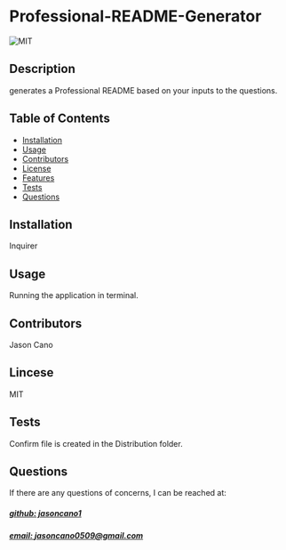 
# Professional-README-Generator
![MIT](https://img.shields.io/badge/Lincense-MIT-blue)

## Description
generates a Professional README based on your inputs to the questions.

## Table of Contents
- [Installation](#installation)
- [Usage](#usage)
- [Contributors](#contributors)
- [License](#license)
- [Features](#features)
- [Tests](#tests)
- [Questions](#questions)

## Installation
Inquirer

## Usage
Running the application in terminal.

## Contributors
Jason Cano

## Lincese
MIT

## Tests
Confirm file is created in the Distribution folder.

## Questions
If there are any questions of concerns, I can be reached at:
##### [github: jasoncano1](https://github.com/jasoncano1)
##### [email: jasoncano0509@gmail.com](mailto:jasoncano0509@gmail.com)